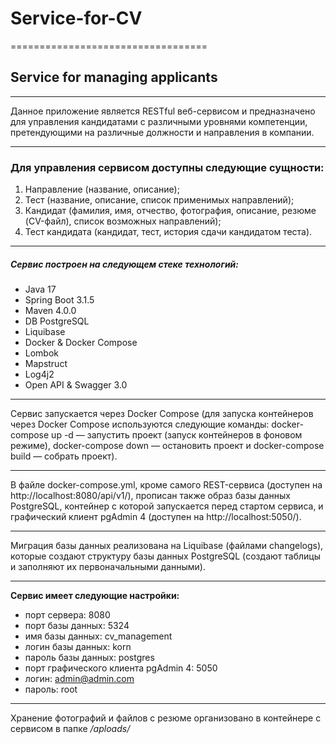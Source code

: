 # Service-for-CV #
==================================
## Service for managing applicants
----------------------------------
Данное приложение является RESTful веб-сервисом и предназначено для управления кандидатами с различными уровнями компетенции, претендующими на различные должности и направления в компании.
<hr>

### Для управления сервисом доступны следующие сущности:
1. Направление (название, описание);
2. Тест (название, описание, список применимых направлений);
3. Кандидат (фамилия, имя, отчество, фотография, описание, резюме (CV-файл), список возможных направлений);
4. Тест кандидата (кандидат, тест, история сдачи кандидатом теста).
<hr>

##### Сервис построен на следующем стеке технологий:
- Java 17
- Spring Boot 3.1.5
- Maven 4.0.0
- DB PostgreSQL
- Liquibase
- Docker & Docker Compose
- Lombok
- Mapstruct
- Log4j2
- Open API & Swagger 3.0
<hr>

Сервис запускается через Docker Compose (для запуска контейнеров через Docker Compose используются следующие команды: docker-compose up -d — запустить проект (запуск контейнеров в фоновом режиме), docker-compose down — остановить проект и docker-compose build — собрать проект).
<hr>
В файле docker-compose.yml, кроме самого REST-сервиса (доступен на http://localhost:8080/api/v1/), прописан также образ базы данных PostgreSQL, контейнер с которой запускается перед стартом сервиса, и графический клиент pgAdmin 4 (доступен на http://localhost:5050/).
<hr>
Миграция базы данных реализована на Liquibase (файлами changelogs), которые создают структуру базы данных PostgreSQL (создают таблицы и заполняют их первоначальными данными).
<hr>

**Сервис имеет следующие настройки:**
- порт сервера: 8080
- порт базы данных: 5324
- имя базы данных: cv_management
- логин базы данных: korn
- пароль базы данных: postgres
- порт графического клиента pgAdmin 4: 5050
- логин: admin@admin.com
- пароль: root
<hr>

[Ссылка для документации по API на Swagger 3.0]: (http://localhost:8080/swagger-ui/index.html)

Хранение фотографий и файлов с резюме организовано в контейнере с сервисом в папке */aploads/*
